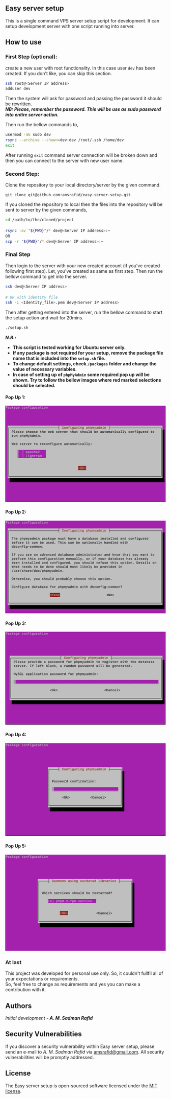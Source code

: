 ## Easy server setup
This is a single command VPS server setup script for development. It can setup development server with one script running into server.

## How to use

### First Step (optional):
create a new user with root functionality. In this case user `dev` has been created. If you don't like, you can skip this section.

```sh
ssh root@<Server IP address>
adduser dev
```
Then the system will ask for password and passing the password it should be rewritten.\
**_NB: Please, remember the password. This will be use as sudo password into entire server action._**

Then run the bellow commands to,
```sh
usermod -aG sudo dev
rsync --archive --chown=dev:dev /root/.ssh /home/dev
exit
```
After running `exit` command server connection will be broken down and then you can connect to the server with new user name.
### Second Step:
Clone the repository to your local directory/server by the given command.
```
git clone git@github.com:amsrafid/easy-server-setup.git
```

If you cloned the repository to local then the files into the repository will be sent to server by the given commands,

```sh
cd /path/to/the/cloned/project

rsync -av "${PWD}"/* dev@<Server IP address>:~
OR
scp -r "${PWD}"/* dev@<Server IP address>:~
```
### Final Step
Then login to the server with your new created account (if you've created following first step). Let, you've created as same as first step. Then run the bellow command to get into the server.
```sh
ssh dev@<Server IP address>

# OR with identity file
ssh -i <Identity_file>.pem dev@<Server IP address>
```
Then after getting entered into the server, run the bellow command to start the setup action and wait for 20mins.
```sh
./setup.sh
```
**_N.B.:_**
- **This script is tested working for Ubuntu server only.**
- **If any package is not required for your setup, remove the package file name that is included into the `setup.sh` file.**
- **To change default settings, check `/packages` folder and change the value of necessary variables.**
- **In case of setting up of `phpMyAdmin` some required pop up will be shown. Try to follow the bellow images where red marked selections should be selected.**

#### Pop Up 1:
![Pop Up 1](./assets/Pop%20up%201.png)

#### Pop Up 2:
![Pop Up 2](./assets/Pop%20up%202.png)

#### Pop Up 3:
![Pop Up 3](./assets/Pop%20up%203.png)

#### Pop Up 4:
![Pop Up 4](./assets/Pop%20up%204.png)

#### Pop Up 5:
![Pop Up 5](./assets/Pop%20up%205.png)

### At last
This project was developed for personal use only. So, it couldn't fullfil all of your expectations or requirements. \
So, feel free to change as requirements and yes you can make a contribution with it.

## Authors

_Initial development_ - **_A. M. Sadman Rafid_**

## Security Vulnerabilities

If you discover a security vulnerability within Easy server setup, please send an e-mail to _A. M. Sadman Rafid_ via [amsrafid@gmail.com](mailto:amsrafid@gmail.com). All security vulnerabilities will be promptly addressed.

## License

The Easy server setup is open-sourced software licensed under the [MIT license](https://opensource.org/licenses/MIT).
